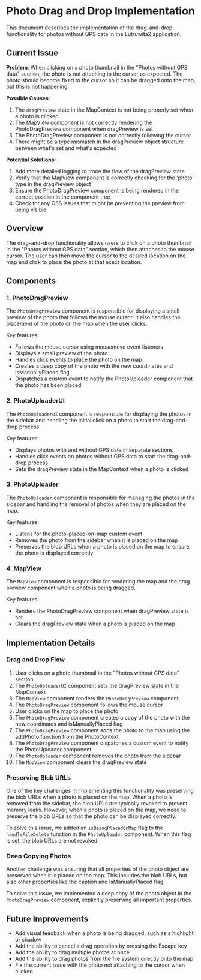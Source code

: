 # Photo Drag and Drop Implementation

This document describes the implementation of the drag-and-drop functionality for photos without GPS data in the Lutruwita2 application.

## Current Issue

**Problem**: When clicking on a photo thumbnail in the "Photos without GPS data" section, the photo is not attaching to the cursor as expected. The photo should become fixed to the cursor so it can be dragged onto the map, but this is not happening.

**Possible Causes**:

1. The `dragPreview` state in the MapContext is not being properly set when a photo is clicked
2. The MapView component is not correctly rendering the PhotoDragPreview component when dragPreview is set
3. The PhotoDragPreview component is not correctly following the cursor
4. There might be a type mismatch in the dragPreview object structure between what's set and what's expected

**Potential Solutions**:

1. Add more detailed logging to trace the flow of the dragPreview state
2. Verify that the MapView component is correctly checking for the 'photo' type in the dragPreview object
3. Ensure the PhotoDragPreview component is being rendered in the correct position in the component tree
4. Check for any CSS issues that might be preventing the preview from being visible

## Overview

The drag-and-drop functionality allows users to click on a photo thumbnail in the "Photos without GPS data" section, which then attaches to the mouse cursor. The user can then move the cursor to the desired location on the map and click to place the photo at that exact location.

## Components

### 1. PhotoDragPreview

The `PhotoDragPreview` component is responsible for displaying a small preview of the photo that follows the mouse cursor. It also handles the placement of the photo on the map when the user clicks.

Key features:
- Follows the mouse cursor using mousemove event listeners
- Displays a small preview of the photo
- Handles click events to place the photo on the map
- Creates a deep copy of the photo with the new coordinates and isManuallyPlaced flag
- Dispatches a custom event to notify the PhotoUploader component that the photo has been placed

### 2. PhotoUploaderUI

The `PhotoUploaderUI` component is responsible for displaying the photos in the sidebar and handling the initial click on a photo to start the drag-and-drop process.

Key features:
- Displays photos with and without GPS data in separate sections
- Handles click events on photos without GPS data to start the drag-and-drop process
- Sets the dragPreview state in the MapContext when a photo is clicked

### 3. PhotoUploader

The `PhotoUploader` component is responsible for managing the photos in the sidebar and handling the removal of photos when they are placed on the map.

Key features:
- Listens for the photo-placed-on-map custom event
- Removes the photo from the sidebar when it is placed on the map
- Preserves the blob URLs when a photo is placed on the map to ensure the photo is displayed correctly

### 4. MapView

The `MapView` component is responsible for rendering the map and the drag preview component when a photo is being dragged.

Key features:
- Renders the PhotoDragPreview component when dragPreview state is set
- Clears the dragPreview state when a photo is placed on the map

## Implementation Details

### Drag and Drop Flow

1. User clicks on a photo thumbnail in the "Photos without GPS data" section
2. The `PhotoUploaderUI` component sets the dragPreview state in the MapContext
3. The `MapView` component renders the `PhotoDragPreview` component
4. The `PhotoDragPreview` component follows the mouse cursor
5. User clicks on the map to place the photo
6. The `PhotoDragPreview` component creates a copy of the photo with the new coordinates and isManuallyPlaced flag
7. The `PhotoDragPreview` component adds the photo to the map using the addPhoto function from the PhotoContext
8. The `PhotoDragPreview` component dispatches a custom event to notify the PhotoUploader component
9. The `PhotoUploader` component removes the photo from the sidebar
10. The `MapView` component clears the dragPreview state

### Preserving Blob URLs

One of the key challenges in implementing this functionality was preserving the blob URLs when a photo is placed on the map. When a photo is removed from the sidebar, the blob URLs are typically revoked to prevent memory leaks. However, when a photo is placed on the map, we need to preserve the blob URLs so that the photo can be displayed correctly.

To solve this issue, we added an `isBeingPlacedOnMap` flag to the `handleFileDelete` function in the `PhotoUploader` component. When this flag is set, the blob URLs are not revoked.

### Deep Copying Photos

Another challenge was ensuring that all properties of the photo object are preserved when it is placed on the map. This includes the blob URLs, but also other properties like the caption and isManuallyPlaced flag.

To solve this issue, we implemented a deep copy of the photo object in the `PhotoDragPreview` component, explicitly preserving all important properties.

## Future Improvements

- Add visual feedback when a photo is being dragged, such as a highlight or shadow
- Add the ability to cancel a drag operation by pressing the Escape key
- Add the ability to drag multiple photos at once
- Add the ability to drag photos from the file system directly onto the map
- Fix the current issue with the photo not attaching to the cursor when clicked
